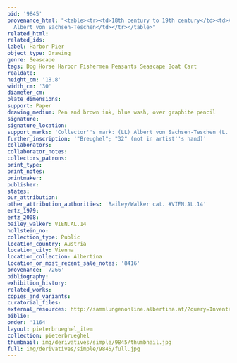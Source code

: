 ```yaml
---
pid: '9845'
provenance_html: "<table><tr><td>18th century to 19th century</td><td>Austria Vienna</td><td>Herzog
  Albert von Sachsen-Teschen</td></tr></table>"
related_html: 
related_ids: 
label: Harbor Pier
object_type: Drawing
genre: Seascape
tags: Dog Horse Harbor Fishermen Peasants Seascape Boat Cart
realdate: 
height_cm: '18.8'
width_cm: '30'
diameter_cm: 
plate_dimensions: 
support: Paper
drawing_medium: Pen and brown ink, blue wash, over graphite pencil
signature: 
signature_location: 
support_marks: 'Collector''s mark: (LL) Albert von Sachsen-Teschen (L. 174)'
further_inscription: '"Breughel"; "32" (not in artist''s hand)'
collaborators: 
collaborator_notes: 
collectors_patrons: 
print_type: 
print_notes: 
printmaker: 
publisher: 
states: 
our_attribution: 
other_attribution_authorities: 'Bailey/Walker cat. #VIEN.AL.14'
ertz_1979: 
ertz_2008: 
bailey_walker: VIEN.AL.14
hollstein_no: 
collection_type: Public
location_country: Austria
location_city: Vienna
location_collection: Albertina
location_or_most_recent_sale_notes: '8416'
provenance: '7266'
bibliography: 
exhibition_history: 
related_works: 
copies_and_variants: 
curatorial_files: 
external_resources: http://sammlungenonline.albertina.at/?query=Inventarnummer%3D%5B8416%5D&showtype=record
biblio: 
order: '1164'
layout: pieterbrueghel_item
collection: pieterbrueghel
thumbnail: img/derivatives/simple/9845/thumbnail.jpg
full: img/derivatives/simple/9845/full.jpg
---
```

